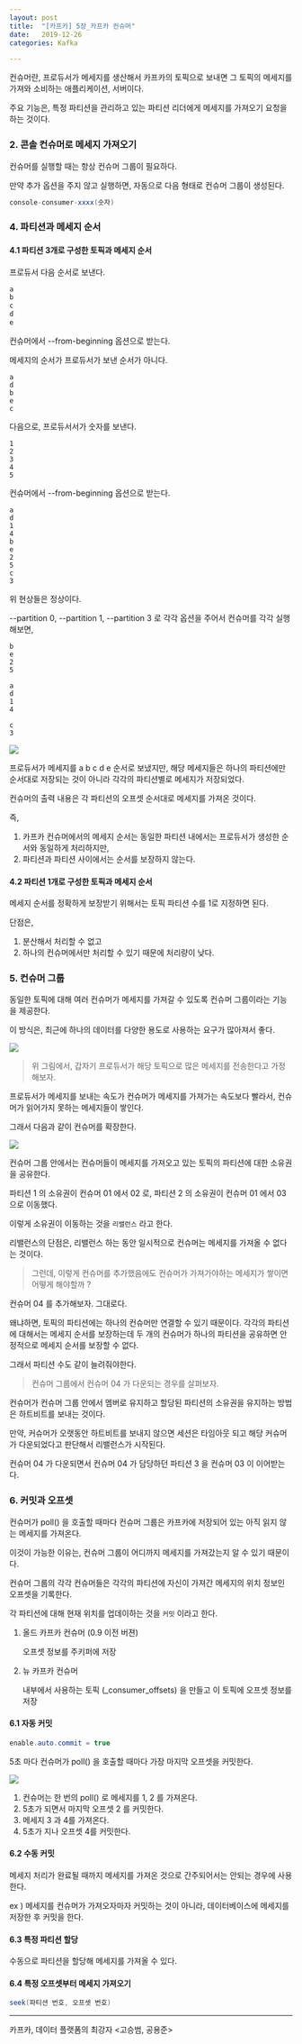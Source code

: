 ```yaml
---
layout: post
title:  "[카프카] 5장_카프카 컨슈머"
date:   2019-12-26
categories: Kafka

---
```


컨슈머란, 프로듀서가 메세지를 생산해서 카프카의 토픽으로 보내면 그 토픽의 메세지를 가져와 소비하는 애플리케이션, 서버이다.

주요 기능은, 특정 파티션을 관리하고 있는 파티션 리더에게 메세지를 가져오기 요청을 하는 것이다.

### 2. 콘솔 컨슈머로 메세지 가져오기

컨슈머를 실행할 때는 항상 컨슈머 그룹이 필요하다. 

만약 추가 옵션을 주지 않고 실행하면, 자동으로 다음 형태로 컨슈머 그룹이 생성된다.

```java
console-consumer-xxxx(숫자) 
```

### 4. 파티션과 메세지 순서

#### 4.1 파티션 3개로 구성한 토픽과 메세지 순서

프로듀서 다음 순서로 보낸다.

```java
a
b
c
d
e
```

컨슈머에서 --from-beginning 옵션으로 받는다. 

메세지의 순서가 프로듀서가 보낸 순서가 아니다.

```
a
d
b
e
c
```

다음으로, 프로듀서서가 숫자를 보낸다.

```
1
2
3
4
5
```

컨슈머에서 --from-beginning 옵션으로 받는다. 

```
a
d
1
4
b
e
2
5
c
3
```

위 현상들은 정상이다.

--partition 0, --partition 1, --partition 3 로 각각 옵션을 주어서 컨슈머를 각각 실행해보면,

```
b
e
2
5
```

```
a
d
1
4
```

```
c
3
```

![](/image/kafka_partition_message.png)

프로듀서가 메세지를 a b c d e 순서로 보냈지만, 해당 메세지들은 하나의 파티션에만 순서대로 저장되는 것이 아니라 각각의 파티션별로 메세지가 저장되었다. 

컨슈머의 출력 내용은 각 파티션의 오프셋 순서대로 메세지를 가져온 것이다.

즉, 

1. 카프카 컨슈머에서의 메세지 순서는 동일한 파티션 내에서는 프로듀서가 생성한 순서와 동일하게 처리하지만, 
2. 파티션과 파티션 사이에서는 순서를 보장하지 않는다.

#### 4.2 파티션 1개로 구성한 토픽과 메세지 순서

메세지 순서를 정확하게 보장받기 위해서는 토픽 파티션 수를 1로 지정하면 된다.

단점은, 

1. 분산해서 처리할 수 없고 
2. 하나의 컨슈머에서만 처리할 수 있기 때문에 처리량이 낮다.

### 5. 컨슈머 그룹

동일한 토픽에 대해 여러 컨슈머가 메세지를 가져갈 수 있도록 컨슈머 그룹이라는 기능을 제공한다. 

이 방식은, 최근에 하나의 데이터를 다양한 용도로 사용하는 요구가 많아져서 좋다.

![](/image/kafka_consumer_g01.png)

>  위 그림에서, 갑자기 프로듀서가 해당 토픽으로 많은 메세지를 전송한다고 가정해보자. 

프로듀서가 메세지를 보내는 속도가 컨슈머가 메세지를 가져가는 속도보다 빨라서, 컨슈머가 읽어가지 못하는 메세지들이 쌓인다.

그래서 다음과 같이 컨슈머를 확장한다.

![](/image/kafka_consumer_g02.png)

컨슈머 그룹 안에서는 컨슈머들이 메세지를 가져오고 있는 토픽의 파티션에 대한 소유권을 공유한다. 

파티션 1 의 소유권이 컨슈머 01 에서 02 로, 파티션 2 의 소유권이 컨슈머 01 에서 03 으로 이동했다.

이렇게 소유권이 이동하는 것을 `리밸런스` 라고 한다.

리밸런스의 단점은, 리밸런스 하는 동안 일시적으로 컨슈머는 메세지를 가져올 수 없다는 것이다.

> 그런데, 이렇게 컨슈머를 추가했음에도 컨슈머가 가져가야하는 메세지가 쌓이면 어떻게 해야할까 ?

컨슈머 04 를 추가해보자. 그대로다.

왜냐하면, 토픽의 파티션에는 하나의 컨슈머만 연결할 수 있기 때문이다. 각각의 파티션에 대해서는 메세지 순서를 보장하는데 두 개의 컨슈머가 하나의 파티션을 공유하면 안정적으로 메세지 순서를 보장할 수 없다.

그래서 파티션 수도 같이 늘려줘야한다.

>  컨슈머 그룹에서 컨슈머 04 가 다운되는 경우를 살펴보자.

컨슈머가 컨슈머 그룹 안에서 멤버로 유지하고 할당된 파티션의 소유권을 유지하는 방법은 하트비트를 보내는 것이다. 

만약, 커슈머가 오랫동안 하트비트를 보내지 않으면 세션은 타임아웃 되고 해당 커슈머가 다운되었다고 판단해서 리밸런스가 시작된다.

컨슈머 04 가 다운되면서 컨슈머 04 가 담당하던 파티션 3 을 컨슈머 03 이 이어받는다. 

### 6. 커밋과 오프셋

컨슈머가 poll() 을 호출할 때마다 컨슈머 그룹은 카프카에 저장되어 있는 아직 읽지 않는 메세지를 가져온다. 

이것이 가능한 이유는, 컨슈머 그룹이 어디까지 메세지를 가져갔는지 알 수 있기 때문이다.

컨슈머 그룹의 각각 컨슈머들은 각각의 파티션에 자신이 가져간 메세지의 위치 정보인 오프셋을 기록한다.

각 파티션에 대해 현재 위치를 업데이하는 것을 `커밋` 이라고 한다.

1. 올드 카프카 컨슈머 (0.9 이전 버젼)

   오프셋 정보를 주키퍼에 저장

2. 뉴 카프카 컨슈머 

   내부에서 사용하는 토픽 (_consumer_offsets) 을 만들고 이 토픽에 오프셋 정보를 저장

#### 6.1 자동 커밋

```java
enable.auto.commit = true
```

5초 마다 컨슈머가 poll() 을 호출할 때마다 가장 마지막 오프셋을 커밋한다. 

![](/image/kafka_auto_commit.png)

1. 컨슈머는 한 번의 poll() 로 메세지를 1, 2 를 가져온다.
2. 5초가 되면서 마지막 오프셋 2 를 커밋한다.
3. 메세지 3 과 4를 가져온다.
4. 5초가 지나 오프셋 4를 커밋한다.

#### 6.2 수동 커밋

메세지 처리가 완료될 때까지 메세지를 가져온 것으로 간주되어서는 안되는 경우에 사용한다. 

ex ) 메세지를 컨슈머가 가져오자마자 커밋하는 것이 아니라, 데이터베이스에 메세지를 저장한 후 커밋을 한다.

#### 6.3 특정 파티션 할당

수동으로 파티션을 할당해 메세지를 가져올 수 있다. 

#### 6.4 특정 오프셋부터 메세지 가져오기

```java
seek(파티션 번호, 오프셋 번호)
```

---

카프카, 데이터 플랫폼의 최강자 <고승범, 공용준>